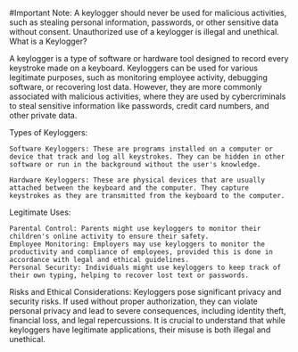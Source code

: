 #Important Note: A keylogger should never be used for malicious activities, such as stealing personal information, passwords, or other sensitive data without consent. Unauthorized use of a keylogger is illegal and unethical.
What is a Keylogger?

A keylogger is a type of software or hardware tool designed to record every keystroke made on a keyboard. Keyloggers can be used for various legitimate purposes, such as monitoring employee activity, debugging software, or recovering lost data. However, they are more commonly associated with malicious activities, where they are used by cybercriminals to steal sensitive information like passwords, credit card numbers, and other private data.

Types of Keyloggers:

    Software Keyloggers: These are programs installed on a computer or device that track and log all keystrokes. They can be hidden in other software or run in the background without the user's knowledge.

    Hardware Keyloggers: These are physical devices that are usually attached between the keyboard and the computer. They capture keystrokes as they are transmitted from the keyboard to the computer.

Legitimate Uses:

    Parental Control: Parents might use keyloggers to monitor their children's online activity to ensure their safety.
    Employee Monitoring: Employers may use keyloggers to monitor the productivity and compliance of employees, provided this is done in accordance with legal and ethical guidelines.
    Personal Security: Individuals might use keyloggers to keep track of their own typing, helping to recover lost text or passwords.

Risks and Ethical Considerations:
Keyloggers pose significant privacy and security risks. If used without proper authorization, they can violate personal privacy and lead to severe consequences, including identity theft, financial loss, and legal repercussions. It is crucial to understand that while keyloggers have legitimate applications, their misuse is both illegal and unethical.
